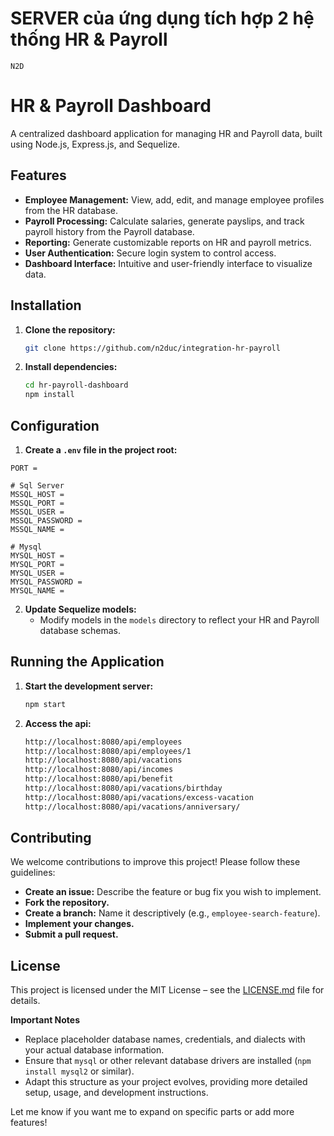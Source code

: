 # SERVER của ứng dụng tích hợp 2 hệ thống HR & Payroll

`N2D`

# HR & Payroll Dashboard 

A centralized dashboard application for managing HR and Payroll data, built using Node.js, Express.js, and Sequelize.

## Features

* **Employee Management:** View, add, edit, and manage employee profiles from the HR database.
* **Payroll Processing:** Calculate salaries, generate payslips, and track payroll history from the Payroll database.
* **Reporting:** Generate customizable reports on HR and payroll metrics.
* **User Authentication:** Secure login system to control access.
* **Dashboard Interface:** Intuitive and user-friendly interface to visualize data.

## Installation

1. **Clone the repository:**
   ```bash
   git clone https://github.com/n2duc/integration-hr-payroll
   ```

2. **Install dependencies:**
   ```bash
   cd hr-payroll-dashboard
   npm install 
   ```

## Configuration

1. **Create a `.env` file in the project root:**
  ```
  PORT = 

  # Sql Server
  MSSQL_HOST = 
  MSSQL_PORT = 
  MSSQL_USER = 
  MSSQL_PASSWORD = 
  MSSQL_NAME = 

  # Mysql
  MYSQL_HOST = 
  MYSQL_PORT = 
  MYSQL_USER = 
  MYSQL_PASSWORD = 
  MYSQL_NAME = 
  ```

2. **Update Sequelize models:**
   * Modify models in the `models` directory to reflect your HR and Payroll database schemas.

## Running the Application

1. **Start the development server:**
   ```bash
   npm start
   ```

2. **Access the api:** 
   ```bash
   http://localhost:8080/api/employees
   http://localhost:8080/api/employees/1
   http://localhost:8080/api/vacations
   http://localhost:8080/api/incomes
   http://localhost:8080/api/benefit
   http://localhost:8080/api/vacations/birthday
   http://localhost:8080/api/vacations/excess-vacation
   http://localhost:8080/api/vacations/anniversary/
   ```

## Contributing

We welcome contributions to improve this project! Please follow these guidelines:

* **Create an issue:** Describe the feature or bug fix you wish to implement.
* **Fork the repository.**
* **Create a branch:**  Name it descriptively (e.g., `employee-search-feature`).
* **Implement your changes.**
* **Submit a pull request.**

## License

This project is licensed under the MIT License – see the [LICENSE.md](LICENSE.md) file for details.

**Important Notes**

* Replace placeholder database names, credentials, and dialects with your actual database information.
* Ensure that `mysql` or other relevant database drivers are installed (`npm install mysql2` or similar).
* Adapt this structure as your project evolves, providing more detailed setup, usage, and development instructions. 

Let me know if you want me to expand on specific parts or add more features! 